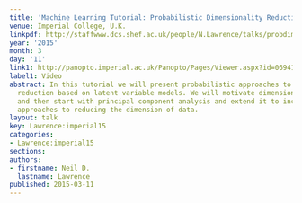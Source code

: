 ```yaml
---
title: 'Machine Learning Tutorial: Probabilistic Dimensionality Reduction'
venue: Imperial College, U.K.
linkpdf: http://staffwww.dcs.shef.ac.uk/people/N.Lawrence/talks/probdim_imperial15.pdf
year: '2015'
month: 3
day: '11'
link1: http://panopto.imperial.ac.uk/Panopto/Pages/Viewer.aspx?id=06941fe2-13be-45f5-9f57-52bfffed0960
label1: Video
abstract: In this tutorial we will present probabilistic approaches to dimensionality
  reduction based on latent variable models. We will motivate dimensionality reduction
  and then start with principal component analysis and extend it to include non linear
  approaches to reducing the dimension of data.
layout: talk
key: Lawrence:imperial15
categories:
- Lawrence:imperial15
sections: 
authors:
- firstname: Neil D.
  lastname: Lawrence
published: 2015-03-11
---
```


